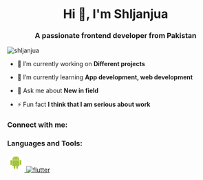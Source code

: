 <h1 align="center">Hi 👋, I'm Shljanjua</h1>
<h3 align="center">A passionate frontend developer from Pakistan</h3>

<p align="left"> <img src="https://komarev.com/ghpvc/?username=shljanjua&label=Profile%20views&color=0e75b6&style=flat" alt="shljanjua" /> </p>

- 🔭 I’m currently working on **Different projects**

- 🌱 I’m currently learning **App development, web development**

- 💬 Ask me about **New in field**

- ⚡ Fun fact **I think that I am serious about work**

<h3 align="left">Connect with me:</h3>
<p align="left">
</p>

<h3 align="left">Languages and Tools:</h3>
<p align="left"> <a href="https://developer.android.com" target="_blank" rel="noreferrer"> <img src="https://raw.githubusercontent.com/devicons/devicon/master/icons/android/android-original-wordmark.svg" alt="android" width="40" height="40"/> </a> <a href="https://flutter.dev" target="_blank" rel="noreferrer"> <img src="https://www.vectorlogo.zone/logos/flutterio/flutterio-icon.svg" alt="flutter" width="40" height="40"/> </a> </p>
